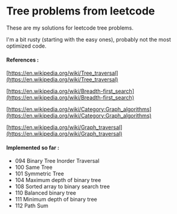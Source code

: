 # Tree problems from leetcode

These are my solutions for leetcode tree problems.

I'm a bit rusty (starting with the easy ones), probably not the most optimized code.

#### References :
[https://en.wikipedia.org/wiki/Tree_traversal](https://en.wikipedia.org/wiki/Tree_traversal)

[https://en.wikipedia.org/wiki/Breadth-first_search](https://en.wikipedia.org/wiki/Breadth-first_search)

[https://en.wikipedia.org/wiki/Category:Graph_algorithms](https://en.wikipedia.org/wiki/Category:Graph_algorithms)

[https://en.wikipedia.org/wiki/Graph_traversal](https://en.wikipedia.org/wiki/Graph_traversal)

#### Implemented so far :
- 094 Binary Tree Inorder Traversal
- 100 Same Tree
- 101 Symmetric Tree
- 104 Maximum depth of binary tree
- 108 Sorted array to binary search tree
- 110 Balanced binary tree
- 111 Minimum depth of binary tree
- 112 Path Sum